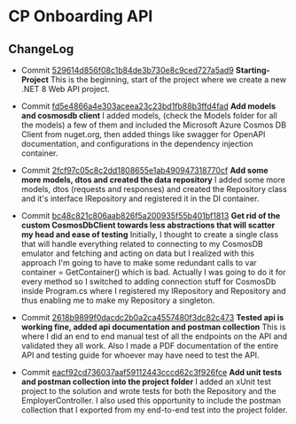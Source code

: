 # CP Onboarding API


## ChangeLog

- Commit [529614d856f08c1b84de3b730e8c9ced727a5ad9](https://github.com/propenster/commit/cponboardingapi/529614d856f08c1b84de3b730e8c9ced727a5ad9)
**Starting-Project**
This is the beginning, start of the project where we create a new .NET 8 Web API project.

- Commit [fd5e4866a4e303aceea23c23bd1fb88b3ffd4fad](https://github.com/propenster/cponboardingapi/commit/fd5e4866a4e303aceea23c23bd1fb88b3ffd4fad)
**Add models and cosmosdb client**
I added models, (check the Models folder for all the models) a few of them and included the Microsoft Azure Cosmos DB Client from nuget.org, then added things like swagger for OpenAPI documentation, and configurations in the dependency injection container.

- Commit [2fcf97c05c8c2dd1808655e1ab490947318770cf](https://github.com/propenster/cponboardingapi/commit/2fcf97c05c8c2dd1808655e1ab490947318770cf)
**Add some more models, dtos and created the data repository**
I added some more models, dtos (requests and responses) and created the Repository class and it's interface IRepository and registered it in the DI container.

- Commit [bc48c821c806aab826f5a200935f55b401bf1813](https://github.com/propenster/cponboardingapi/commit/bc48c821c806aab826f5a200935f55b401bf1813)
**Get rid of the custom CosmosDbClient towards less abstractions that will scatter my head and ease of testing**
Initially, I thought to create a single class that will handle everything related to connecting to my CosmosDB emulator and fetching and acting on data but I realized with this approach I'm going to have to make some redundant calls to var container = GetContainer() which is bad. Actually I was going to do it for every method so I switched to adding connection stuff for CosmosDb inside Program.cs where I registered my IRepository and Repository and thus enabling me to make my Repository a singleton.

- Commit [2618b9899f0dacdc2b0a2ca4557480f3dc82c473]((https://github.com/propenster/cponboardingapi/commit/2618b9899f0dacdc2b0a2ca4557480f3dc82c473))
**Tested api is working fine, added api documentation and postman collection**
This is where I did an end to end manual test of all the endpoints on the API and validated they all work. Also I made a PDF documentation of the entire API and testing guide for whoever may have need to test the API.

- Commit [eacf92cd736037aaf59112443cccd62c3f926fce](https://github.com/propenster/cponboardingapi/commit/eacf92cd736037aaf59112443cccd62c3f926fce)
**Add unit tests and postman collection into the project folder**
I added an xUnit test project to the solution and wrote tests for both the Repository and the EmployerController. I also used this opportunity to include the postman collection that I exported from my end-to-end test into the project folder.
